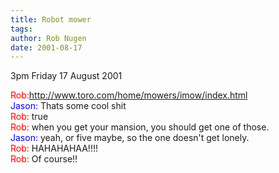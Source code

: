 ```yaml
---
title: Robot mower
tags: 
author: Rob Nugen
date: 2001-08-17
---
```


<p class=date>3pm Friday 17 August 2001</p>

<p><font color=red>Rob:</font><a
href="http://www.toro.com/home/mowers/imow/index.html">http://www.toro.com/home/mowers/imow/index.html</a>
<br><font color=blue>Jason:</font> Thats some cool
shit
<br><font color=red>Rob:</font> true
<br><font color=red>Rob:</font> when you get your
mansion, you should get one of those.
<br><font color=blue>Jason:</font> yeah, or five
maybe, so the one doesn't get lonely.
<br><font color=red>Rob:</font> HAHAHAHAA!!!!
<br><font color=red>Rob:</font> Of course!!</p>
